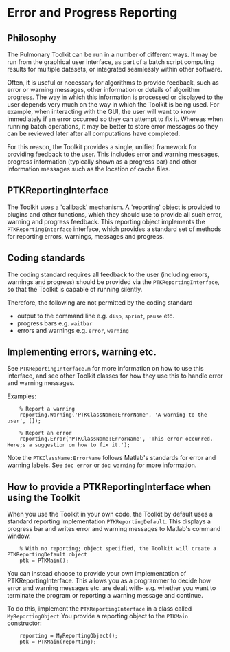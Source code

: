 # Error and Progress Reporting #

## Philosophy ##

The Pulmonary Toolkit can be run in a number of different ways. It may be run from the graphical user interface, as part of a batch script computing results for multiple datasets, or integrated seamlessly within other software.

Often, it is useful or necessary for algorithms to provide feedback, such as error or warning messages, other information or details of algorithm progress. The way in which this information is processed or displayed to the user depends very much on the way in which the Toolkit is being used. For example, when interacting with the GUI, the user will want to know immediately if an error occurred so they can attempt to fix it. Whereas when running batch operations, it may be better to store error messages so they can be reviewed later after all computations have completed.

For this reason, the Toolkit provides a single, unified framework for providing feedback to the user. This includes error and warning messages, progress information (typically shown as a progress bar) and other information messages such as the location of cache files.


## PTKReportingInterface ##

The Toolkit uses a 'callback' mechanism. A 'reporting' object is provided to plugins and other functions, which they should use to provide all such error, warning and progress feedback. This reporting object implements the `PTKReportingInterface` interface, which provides a standard set of methods for reporting errors, warnings, messages and progress.

## Coding standards ##

The coding standard requires all feedback to the user (including errors, warnings and progress) should be provided via the `PTKReportingInterface`, so that the Toolkit is capable of running silently.

Therefore, the following are not permitted by the coding standard
  * output to the command line e.g. `disp`, `sprint`, `pause` etc.
  * progress bars e.g. `waitbar`
  * errors and warnings e.g. `error`, `warning`


## Implementing errors, warning etc. ##

See `PTKReportingInterface.m` for more information on how to use this interface, and see other Toolkit classes for how they use this to handle error and warning messages.

Examples:
```
    % Report a warning
    reporting.Warning('PTKClassName:ErrorName', 'A warning to the user', []);

    % Report an error
    reporting.Error('PTKClassName:ErrorName', 'This error occurred. Here;s a suggestion on how to fix it.');
```

Note the `PTKClassName:ErrorName` follows Matlab's standards for error and warning labels. See `doc error` or `doc warning` for more information.


## How to provide a PTKReportingInterface when using the Toolkit ##

When you use the Toolkit in your own code, the Toolkit by default uses a standard reporting implementation `PTKReportingDefault`. This displays a progress bar and writes error and warning messages to Matlab's command window.
```
    % With no reporting; object specified, the Toolkit will create a PTKReportingDefault object 
    ptk = PTKMain();
```

You can instead choose to provide your own implementation of PTKReportingInterface.
This allows you as a programmer to decide how error and  warning messages etc. are dealt with- e.g. whether you want to terminate the program or reporting a warning message and continue.

To do this, implement the `PTKReportingInterface` in a class called `MyReportingObject` You provide a reporting object to the `PTKMain` constructor:
```
    reporting = MyReportingObject();
    ptk = PTKMain(reporting);
```